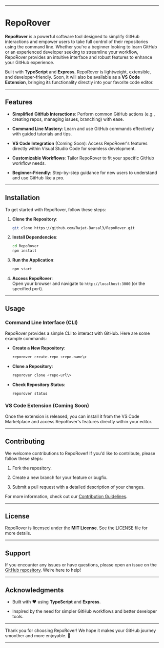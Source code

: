 * * *

RepoRover
=========

**RepoRover** is a powerful software tool designed to simplify GitHub interactions and empower users to take full control of their repositories using the command line. Whether you're a beginner looking to learn GitHub or an experienced developer seeking to streamline your workflow, RepoRover provides an intuitive interface and robust features to enhance your GitHub experience.

Built with **TypeScript** and **Express**, RepoRover is lightweight, extensible, and developer-friendly. Soon, it will also be available as a **VS Code Extension**, bringing its functionality directly into your favorite code editor.

* * *

Features
--------

*   **Simplified GitHub Interactions**: Perform common GitHub actions (e.g., creating repos, managing issues, branching) with ease.
    
*   **Command Line Mastery**: Learn and use GitHub commands effectively with guided tutorials and tips.
    
*   **VS Code Integration** (Coming Soon): Access RepoRover's features directly within Visual Studio Code for seamless development.
    
*   **Customizable Workflows**: Tailor RepoRover to fit your specific GitHub workflow needs.
    
*   **Beginner-Friendly**: Step-by-step guidance for new users to understand and use GitHub like a pro.
    

* * *

Installation
------------

To get started with RepoRover, follow these steps:

1.  **Clone the Repository**:
    ```bash
    git clone https://github.com/Rajat-Bansal3/RepoRover.git
    ```

2.  **Install Dependencies**:
    
    ```bash
    cd RepoRover
    npm install
    ```
    
3.  **Run the Application**:
    
    ```bash
    npm start
    ```
    
4.  **Access RepoRover**:  
    Open your browser and navigate to `http://localhost:3000` (or the specified port).
    

* * *

Usage
-----

### Command Line Interface (CLI)

RepoRover provides a simple CLI to interact with GitHub. Here are some example commands:

*   **Create a New Repository**:
    
    ``` bash
    reporover create-repo <repo-name\>
    ```
    
*   **Clone a Repository**:
    
    ```bash
    reporover clone <repo-url\>
    ```
    
*   **Check Repository Status**:
    
    ```npm
    reporover status
    ```

### VS Code Extension (Coming Soon)

Once the extension is released, you can install it from the VS Code Marketplace and access RepoRover's features directly within your editor.

* * *

Contributing
------------

We welcome contributions to RepoRover! If you'd like to contribute, please follow these steps:

1.  Fork the repository.
    
2.  Create a new branch for your feature or bugfix.
    
3.  Submit a pull request with a detailed description of your changes.
    

For more information, check out our [Contribution Guidelines](CONTRIBUTING.md).

* * *

License
-------

RepoRover is licensed under the **MIT License**. See the [LICENSE](LICENSE) file for more details.

* * *

Support
-------

If you encounter any issues or have questions, please open an issue on the [GitHub repository](https://github.com/your-username/RepoRover/issues). We’re here to help!

* * *

Acknowledgments
---------------

*   Built with ❤️ using **TypeScript** and **Express**.
    
*   Inspired by the need for simpler GitHub workflows and better developer tools.
    

* * *

Thank you for choosing RepoRover! We hope it makes your GitHub journey smoother and more enjoyable. 🚀

* * *

